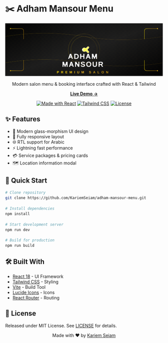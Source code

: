 # ✂️ Adham Mansour Menu

<div align="center">

  ![Salon Banner](https://raw.githubusercontent.com/KariemSeiam/adham-mansour-menu/main/public/banner.svg)

  Modern salon menu & booking interface crafted with React & Tailwind

  [**Live Demo →**](https://kariemseiam.github.io/adham-mansour-menu/) 

  [![Made with React](https://img.shields.io/badge/React-18-61dafb?style=flat-square&logo=react&logoColor=white)](https://reactjs.org)
  [![Tailwind CSS](https://img.shields.io/badge/Tailwind-3.4-38bdf8?style=flat-square&logo=tailwindcss&logoColor=white)](https://tailwindcss.com)
  [![License](https://img.shields.io/badge/License-MIT-green?style=flat-square)](LICENSE)

</div>

## ✨ Features 

- 🎨 Modern glass-morphism UI design
- 📱 Fully responsive layout
- 🌐 RTL support for Arabic
- ⚡ Lightning fast performance
- 💳 Service packages & pricing cards
- 🗺️ Location information modal

## 🚀 Quick Start

```bash
# Clone repository
git clone https://github.com/KariemSeiam/adham-mansour-menu.git

# Install dependencies 
npm install

# Start development server
npm run dev

# Build for production
npm run build
```

## 🛠️ Built With

- [React 18](https://reactjs.org) - UI Framework
- [Tailwind CSS](https://tailwindcss.com) - Styling
- [Vite](https://vitejs.dev) - Build Tool
- [Lucide Icons](https://lucide.dev) - Icons
- [React Router](https://reactrouter.com) - Routing

## 📝 License

Released under MIT License. See [LICENSE](LICENSE) for details.

<div align="center">

Made with ❤️ by [Kariem Seiam](https://github.com/KariemSeiam)

</div>

